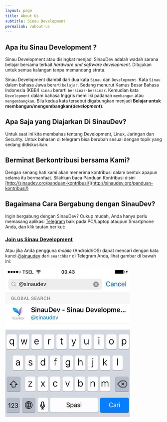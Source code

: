 ```yaml
---
layout: page
title: About Us
subtitle: Sinau Development
permalink: /about-us
---
```


## Apa itu Sinau Development ?

Sinau Development atau disingkat menjadi SinauDev adalah wadah sarana belajar bersama terkait _hardware and software development_. Ditujukan untuk semua kalangan tanpa memandang strata.

Sinau Development diambil dari dua kata `Sinau` dan `Development`. Kata `Sinau` dalam bahasa Jawa berarti `belajar`. Sedang menurut Kamus Besar Bahasa Indonesia (KBBI) `sinau` berarti `bersinar-bersinar`. Kemudian kata `Development` dalam bahasa Inggris memiliki padanan `membangun` atau `mengembangkan`. Bila kedua kata tersebut digabungkan menjadi **Belajar untuk membangun/mengembangkan(_development_)**.

## Apa Saja yang Diajarkan Di SinauDev?

Untuk saat ini kita membahas tentang Development, Linux, Jaringan dan Security. Untuk bahasan di telegram bisa berubah sesuai dengan topik yang sedang didiskusikan. 

## Berminat Berkontribusi bersama Kami?

Dengan senang hati kami akan menerima kontribusi dalam bentuk apapun selama itu bermanfaat. Silahkan baca Panduan Kontribusi disini [http://sinaudev.org/panduan-kontribusi/](http://sinaudev.org/panduan-kontribusi/)

## Bagaimana Cara Bergabung dengan SinauDev?

Ingin bergabung dengan SinauDev? Cukup mudah, Anda hanya perlu memasang aplikasi [Telegram](https://telegram.org/) baik pada PC/Laptop ataupun Smartphone Anda, dan klik tautan berikut:

### [Join us Sinau Development](https://telegram.me/sinaudev)

Atau jika Anda pengguna _mobile_ (Android/iOS) dapat mencari dengan kata kunci [@sinaudev](https://telegram.me/sinaudev) dari `searchbar` di Telegram Anda, lihat gambar di bawah ini:

![Alt @sinaudev](/img/sianudev-searchbar.jpg "SinauDev Sidebar")
